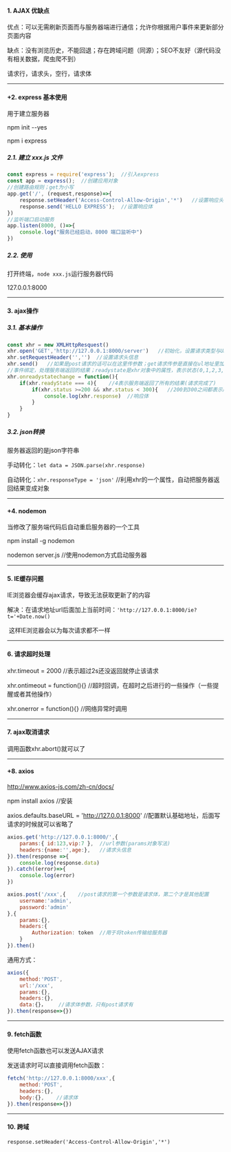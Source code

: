 #### 1. AJAX 优缺点

优点：可以无需刷新页面而与服务器端进行通信；允许你根据用户事件来更新部分页面内容

缺点：没有浏览历史，不能回退；存在跨域问题（同源）；SEO不友好（源代码没有相关数据，爬虫爬不到）

请求行，请求头，空行，请求体

---

#### +2. express 基本使用

用于建立服务器

npm init --yes

npm i express

##### 2.1. 建立 xxx.js 文件

```javascript
const express = require('express');  //引入express
const app = express();  //创建应用对象
//创建路由规则；get为小写
app.get('/', (request,response)=>{
    response.setHeader('Access-Control-Allow-Origin','*')	//设置响应头，允许跨域
    response.send('HELLO EXPRESS');  //设置响应体
})  
//监听端口启动服务
app.listen(8000, ()=>{
    console.log("服务已经启动，8000 端口监听中")
})
```

##### 2.2. 使用

打开终端，`node xxx.js`运行服务器代码

127.0.0.1:8000

---

#### 3. ajax操作

##### 3.1. 基本操作

```javascript
const xhr = new XMLHttpResquest()
xhr.open('GET','http://127.0.0.1:8000/server')   //初始化，设置请求类型与URL；get为大写
xhr.setRequestHeader('','')  //设置请求头信息
xhr.send()   //如果是post请求的话可以在这里传参数；get请求传参是直接在ul地址里加的
//事件绑定，处理服务端返回的结果；readystate是xhr对象中的属性，表示状态(0,1,2,3,4)
xhr.onreadystatechange = function(){
    if(xhr.readyState === 4){    //4表示服务端返回了所有的结果(请求完成了)
        if(xhr.status >=200 && xhr.status < 300){	//200到300之间都表示成功
            console.log(xhr.response)  //响应体
        }
    }
}
```

##### 3.2. json转换

服务器返回的是json字符串

手动转化：`let data = JSON.parse(xhr.response)`

自动转化：`xhr.responseType = 'json'`  //利用xhr的一个属性，自动把服务器返回结果变成对象

---

#### +4. nodemon

当修改了服务端代码后自动重启服务器的一个工具

npm install -g nodemon

nodemon server.js  //使用nodemon方式启动服务器

---

#### 5. IE缓存问题

IE浏览器会缓存ajax请求，导致无法获取更新了的内容

解决：在请求地址url后面加上当前时间：`'http://127.0.0.1:8000/ie?t='+Date.now()`

​	这样IE浏览器会以为每次请求都不一样

---

#### 6. 请求超时处理

xhr.timeout = 2000	//表示超过2s还没返回就停止该请求

xhr.ontimeout = function(){}	//超时回调，在超时之后进行的一些操作（一些提醒或者其他操作）

xhr.onerror = function(){}	//网络异常时调用

---

#### 7. ajax取消请求

调用函数xhr.abort()就可以了 

---

#### +8. axios

http://www.axios-js.com/zh-cn/docs/

npm install axios	//安装

axios.defaults.baseURL = 'http://127.0.0.1:8000'  //配置默认基础地址，后面写请求的时候就可以省略了

```javascript
axios.get('http://127.0.0.1:8000/',{
    params:{ id:123,vip:7 },  //url参数(params对象写法)
    headers:{name:'',age:},   //请求头信息
}).then(response =>{
    console.log(response.data)
}).catch((error)=>{
    console.log(error)
})
```

```javascript
axios.post('/xxx',{    //post请求的第一个参数是请求体，第二个才是其他配置
    username:'admin',
    password:'admin'
},{
    params:{},
    headers:{
        Authorization: token  //用于将token传输给服务器
    }
}).then()
```

通用方式：

```javascript
axios({
    method:'POST',
    url:'/xxx',
    params:{},
    headers:{},
    data:{}，	//请求体参数，只有post请求有
}).then(response=>{})
```

---

#### 9. fetch函数

使用fetch函数也可以发送AJAX请求

发送请求时可以直接调用fetch函数：

```javascript
fetch('http://127.0.0.1:8000/xxx',{
    method:'POST',
    headers:{},
    body:{},	//请求体
}).then(response=>{})
```

---

#### 10. 跨域

`response.setHeader('Access-Control-Allow-Origin','*')`

